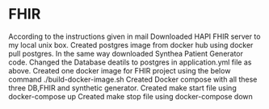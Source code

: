 # FHIR
According to the instructions given in mail
Downloaded HAPI FHIR server to my local unix box.
Created postgres image from docker hub using docker pull postgres.
In the same way downloaded Synthea Patient Generator code.
Changed the Database deatils to postgres in application.yml file as above.
Created one docker image for FHIR project using the below command
 ./build-docker-image.sh
Created Docker compose with all these three DB,FHIR and synthetic generator.
Created make start file using docker-compose up
Created make stop file using  docker-compose down
